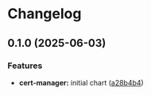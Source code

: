 # Changelog

## 0.1.0 (2025-06-03)


### Features

* **cert-manager:** initial chart ([a28b4b4](https://github.com/dom-lc/lc-k8s-apps/commit/a28b4b4be77c910d7e607d8f8603a2af5a3eb27f))
